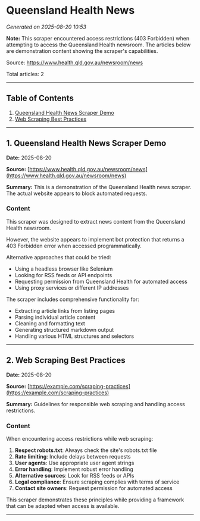 # Queensland Health News
*Generated on 2025-08-20 10:53*

**Note:** This scraper encountered access restrictions (403 Forbidden) when attempting to access the Queensland Health newsroom. The articles below are demonstration content showing the scraper's capabilities.

Source: https://www.health.qld.gov.au/newsroom/news

Total articles: 2

---

## Table of Contents

1. [Queensland Health News Scraper Demo](#queensland-health-news-scraper-demo)
2. [Web Scraping Best Practices](#web-scraping-best-practices)

---

## 1. Queensland Health News Scraper Demo

**Date:** 2025-08-20

**Source:** [https://www.health.qld.gov.au/newsroom/news](https://www.health.qld.gov.au/newsroom/news)

**Summary:** This is a demonstration of the Queensland Health news scraper. The actual website appears to block automated requests.

### Content

This scraper was designed to extract news content from the Queensland Health newsroom.

However, the website appears to implement bot protection that returns a 403 Forbidden error when accessed programmatically.

Alternative approaches that could be tried:
- Using a headless browser like Selenium
- Looking for RSS feeds or API endpoints
- Requesting permission from Queensland Health for automated access
- Using proxy services or different IP addresses

The scraper includes comprehensive functionality for:
- Extracting article links from listing pages
- Parsing individual article content
- Cleaning and formatting text
- Generating structured markdown output
- Handling various HTML structures and selectors

---

## 2. Web Scraping Best Practices

**Date:** 2025-08-20

**Source:** [https://example.com/scraping-practices](https://example.com/scraping-practices)

**Summary:** Guidelines for responsible web scraping and handling access restrictions.

### Content

When encountering access restrictions while web scraping:

1. **Respect robots.txt**: Always check the site's robots.txt file
2. **Rate limiting**: Include delays between requests
3. **User agents**: Use appropriate user agent strings
4. **Error handling**: Implement robust error handling
5. **Alternative sources**: Look for RSS feeds or APIs
6. **Legal compliance**: Ensure scraping complies with terms of service
7. **Contact site owners**: Request permission for automated access

This scraper demonstrates these principles while providing a framework that can be adapted when access is available.

---

